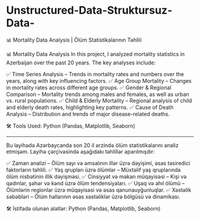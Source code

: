 # Unstructured-Data-Struktursuz-Data-
📊 Mortality Data Analysis | Ölüm Statistikalarının Təhlili

📊 Mortality Data Analysis
In this project, I analyzed mortality statistics in Azerbaijan over the past 20 years. The key analyses include:

✅ Time Series Analysis – Trends in mortality rates and numbers over the years, along with key influencing factors.
✅ Age Group Mortality – Changes in mortality rates across different age groups.
✅ Gender & Regional Comparison – Mortality trends among males and females, as well as urban vs. rural populations.
✅ Child & Elderly Mortality – Regional analysis of child and elderly death rates, highlighting key patterns.
✅ Cause of Death Analysis – Distribution and trends of major disease-related deaths.

🛠 Tools Used: Python (Pandas, Matplotlib, Seaborn)

-------------------------------------------------------------------------------------------------------------------------------------------------------------------------------------------

Bu layihədə Azərbaycanda son 20 il ərzində ölüm statistikalarını analiz etmişəm. Layihə çərçivəsində aşağıdakı təhlillər aparılmışdır:

✅ Zaman analizi – Ölüm sayı və əmsalının illər üzrə dəyişimi, əsas təsiredici faktorların təhlili.
✅ Yaş qrupları üzrə ölümlər – Müxtəlif yaş qruplarında ölüm nisbətinin illik dəyişməsi.
✅ Cinsiyyət və məkan müqayisəsi – Kişi və qadınlar, şəhər və kənd üzrə ölüm tendensiyaları.
✅ Uşaq və ahıl ölümü – Ölümlərin regionlar üzrə müqayisəsi və əsas qanunauyğunluqlar.
✅ Xəstəlik səbəbləri – Ölüm hallarının əsas xəstəliklər üzrə bölgüsü və dinamikası.

🛠 İstifadə olunan alətlər: Python (Pandas, Matplotlib, Seaborn)

